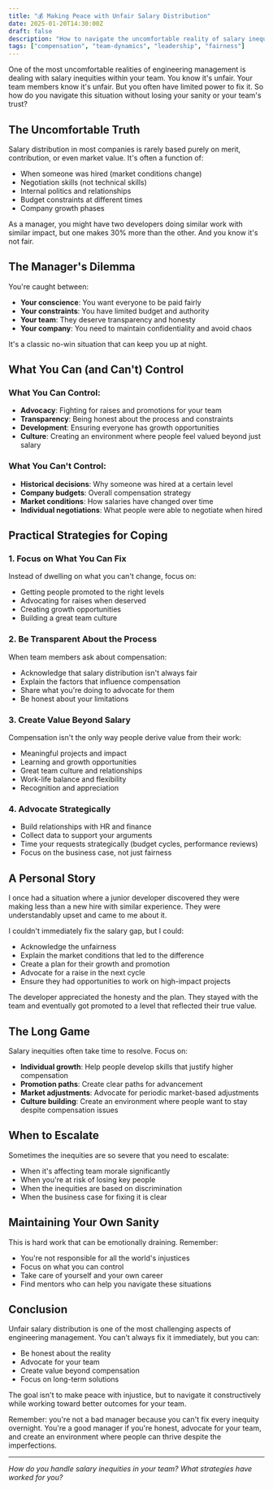 ```yaml
---
title: "💰 Making Peace with Unfair Salary Distribution"
date: 2025-01-20T14:30:00Z
draft: false
description: "How to navigate the uncomfortable reality of salary inequities in engineering teams"
tags: ["compensation", "team-dynamics", "leadership", "fairness"]
---
```


One of the most uncomfortable realities of engineering management is dealing with salary inequities within your team. You know it's unfair. Your team members know it's unfair. But you often have limited power to fix it. So how do you navigate this situation without losing your sanity or your team's trust?

## The Uncomfortable Truth

Salary distribution in most companies is rarely based purely on merit, contribution, or even market value. It's often a function of:
- When someone was hired (market conditions change)
- Negotiation skills (not technical skills)
- Internal politics and relationships
- Budget constraints at different times
- Company growth phases

As a manager, you might have two developers doing similar work with similar impact, but one makes 30% more than the other. And you know it's not fair.

## The Manager's Dilemma

You're caught between:
- **Your conscience**: You want everyone to be paid fairly
- **Your constraints**: You have limited budget and authority
- **Your team**: They deserve transparency and honesty
- **Your company**: You need to maintain confidentiality and avoid chaos

It's a classic no-win situation that can keep you up at night.

## What You Can (and Can't) Control

### What You Can Control:
- **Advocacy**: Fighting for raises and promotions for your team
- **Transparency**: Being honest about the process and constraints
- **Development**: Ensuring everyone has growth opportunities
- **Culture**: Creating an environment where people feel valued beyond just salary

### What You Can't Control:
- **Historical decisions**: Why someone was hired at a certain level
- **Company budgets**: Overall compensation strategy
- **Market conditions**: How salaries have changed over time
- **Individual negotiations**: What people were able to negotiate when hired

## Practical Strategies for Coping

### 1. Focus on What You Can Fix
Instead of dwelling on what you can't change, focus on:
- Getting people promoted to the right levels
- Advocating for raises when deserved
- Creating growth opportunities
- Building a great team culture

### 2. Be Transparent About the Process
When team members ask about compensation:
- Acknowledge that salary distribution isn't always fair
- Explain the factors that influence compensation
- Share what you're doing to advocate for them
- Be honest about your limitations

### 3. Create Value Beyond Salary
Compensation isn't the only way people derive value from their work:
- Meaningful projects and impact
- Learning and growth opportunities
- Great team culture and relationships
- Work-life balance and flexibility
- Recognition and appreciation

### 4. Advocate Strategically
- Build relationships with HR and finance
- Collect data to support your arguments
- Time your requests strategically (budget cycles, performance reviews)
- Focus on the business case, not just fairness

## A Personal Story

I once had a situation where a junior developer discovered they were making less than a new hire with similar experience. They were understandably upset and came to me about it.

I couldn't immediately fix the salary gap, but I could:
- Acknowledge the unfairness
- Explain the market conditions that led to the difference
- Create a plan for their growth and promotion
- Advocate for a raise in the next cycle
- Ensure they had opportunities to work on high-impact projects

The developer appreciated the honesty and the plan. They stayed with the team and eventually got promoted to a level that reflected their true value.

## The Long Game

Salary inequities often take time to resolve. Focus on:
- **Individual growth**: Help people develop skills that justify higher compensation
- **Promotion paths**: Create clear paths for advancement
- **Market adjustments**: Advocate for periodic market-based adjustments
- **Culture building**: Create an environment where people want to stay despite compensation issues

## When to Escalate

Sometimes the inequities are so severe that you need to escalate:
- When it's affecting team morale significantly
- When you're at risk of losing key people
- When the inequities are based on discrimination
- When the business case for fixing it is clear

## Maintaining Your Own Sanity

This is hard work that can be emotionally draining. Remember:
- You're not responsible for all the world's injustices
- Focus on what you can control
- Take care of yourself and your own career
- Find mentors who can help you navigate these situations

## Conclusion

Unfair salary distribution is one of the most challenging aspects of engineering management. You can't always fix it immediately, but you can:
- Be honest about the reality
- Advocate for your team
- Create value beyond compensation
- Focus on long-term solutions

The goal isn't to make peace with injustice, but to navigate it constructively while working toward better outcomes for your team.

Remember: you're not a bad manager because you can't fix every inequity overnight. You're a good manager if you're honest, advocate for your team, and create an environment where people can thrive despite the imperfections.

---

*How do you handle salary inequities in your team? What strategies have worked for you?* 